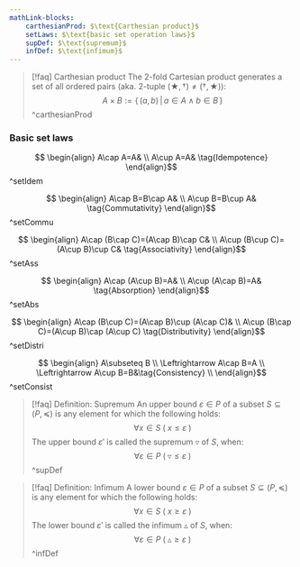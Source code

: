 ```yaml
---
mathLink-blocks:
    carthesianProd: $\text{Carthesian product}$
    setLaws: $\text{basic set operation laws}$
    supDef: $\text{supremum}$
    infDef: $\text{infimum}$
---
```


>[!faq] Carthesian product
> The 2-fold Cartesian product generates a set of all ordered pairs (aka. 2-tuple $(\bigstar,\dagger)\neq(\dagger,\bigstar)$):
>$$A\times B:=\{\,(a,b)\,|\,a\in A\land b\in B\,\}$$
^carthesianProd

### Basic set laws
$$
\begin{align}
A\cap A=A& \\
A\cup A=A& \tag{Idempotence}
\end{align}$$
^setIdem

$$
\begin{align}
A\cap B=B\cap A&  \\
A\cup B=B\cup A&  \tag{Commutativity}
\end{align}$$
^setCommu

$$
\begin{align}
A\cap (B\cap C)=(A\cap B)\cap C& \\
A\cup (B\cup C)=(A\cup B)\cup C& \tag{Associativity}
\end{align}$$
^setAss

$$
\begin{align}
A\cap (A\cup B)=A& \\
A\cup (A\cap B)=A& \tag{Absorption}
\end{align}$$
^setAbs

$$
\begin{align}
A\cap (B\cup C)=(A\cap B)\cup (A\cap C)& \\
A\cup (B\cap C)=(A\cup B)\cap (A\cup C) \tag{Distributivity}
\end{align}$$
^setDistri

$$
\begin{align}
A\subseteq B \\
\Leftrightarrow A\cap B=A \\
\Leftrightarrow A\cup B=B&\tag{Consistency} \\
\end{align}$$
^setConsist

> [!faq] Definition: Supremum
> An upper bound $\varepsilon\in P$ of a subset $S\subseteq (P,\preceq)$ is any element for which the following holds:$$
> \forall x\in S\;(\;x\leq\varepsilon\;) $$
> The upper bound $\varepsilon'$ is called the supremum $\triangledown$ of $S$, when:$$
> \forall\varepsilon\in P\;(\;\triangledown\leq\varepsilon\;)$$
^supDef

> [!faq] Definition: Infimum
> A lower bound $\varepsilon\in P$ of a subset $S\subseteq (P,\preceq)$ is any element for which the following holds:$$
> \forall x\in S\;(\;x\geq \varepsilon\;) $$
> The  lower bound $\varepsilon'$ is called the infimum $\vartriangle$ of $S$, when:$$
> \forall \varepsilon\in P\;(\;\vartriangle\geq \varepsilon\;)$$
^infDef